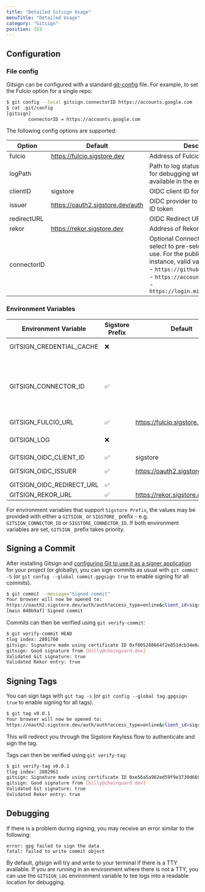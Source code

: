```yaml
---
title: "Detailed Gitsign Usage"
menuTitle: "Detailed Usage"
category: "Gitsign"
position: 153
---
```


## Configuration

### File config

Gitsign can be configured with a standard
[git-config](https://git-scm.com/docs/git-config) file. For example, to set the
Fulcio option for a single repo:

```sh
$ git config --local gitsign.connectorID https://accounts.google.com
$ cat .git/config
[gitsign]
        connectorID = https://accounts.google.com
```

The following config options are supported:

| Option      | Default                          | Description                                                                                                                                                                                                                                |
| ----------- | -------------------------------- | ------------------------------------------------------------------------------------------------------------------------------------------------------------------------------------------------------------------------------------------ |
| fulcio      | https://fulcio.sigstore.dev      | Address of Fulcio server                                                                                                                                                                                                                   |
| logPath     |                                  | Path to log status output. Helpful for debugging when no TTY is available in the environment.                                                                                                                                              |
| clientID    | sigstore                         | OIDC client ID for application                                                                                                                                                                                                             |
| issuer      | https://oauth2.sigstore.dev/auth | OIDC provider to be used to issue ID token                                                                                                                                                                                                 |
| redirectURL |                                  | OIDC Redirect URL                                                                                                                                                                                                                          |
| rekor       | https://rekor.sigstore.dev       | Address of Rekor server                                                                                                                                                                                                                    |
| connectorID |                                  | Optional Connector ID to auto-select to pre-select auth flow to use. For the public sigstore instance, valid values are:<br>- `https://github.com/login/oauth`<br>- `https://accounts.google.com`<br>- `https://login.microsoftonline.com` |

### Environment Variables

| Environment Variable      | Sigstore<br>Prefix | Default                          | Description                                                                                                                                                                                                                                |
| ------------------------- | ------------------ | -------------------------------- | ------------------------------------------------------------------------------------------------------------------------------------------------------------------------------------------------------------------------------------------ |
| GITSIGN_CREDENTIAL_CACHE  | ❌                 |                                  | Optional path to [gitsign-credential-cache](cmd/gitsign-credential-cache/README.md) socket.                                                                                                                                                |
| GITSIGN_CONNECTOR_ID      | ✅                 |                                  | Optional Connector ID to auto-select to pre-select auth flow to use. For the public sigstore instance, valid values are:<br>- `https://github.com/login/oauth`<br>- `https://accounts.google.com`<br>- `https://login.microsoftonline.com` |
| GITSIGN_FULCIO_URL        | ✅                 | https://fulcio.sigstore.dev      | Address of Fulcio server                                                                                                                                                                                                                   |
| GITSIGN_LOG               | ❌                 |                                  | Path to log status output. Helpful for debugging when no TTY is available in the environment.                                                                                                                                              |
| GITSIGN_OIDC_CLIENT_ID    | ✅                 | sigstore                         | OIDC client ID for application                                                                                                                                                                                                             |
| GITSIGN_OIDC_ISSUER       | ✅                 | https://oauth2.sigstore.dev/auth | OIDC provider to be used to issue ID token                                                                                                                                                                                                 |
| GITSIGN_OIDC_REDIRECT_URL | ✅                 |                                  | OIDC Redirect URL                                                                                                                                                                                                                          |
| GITSIGN_REKOR_URL         | ✅                 | https://rekor.sigstore.dev       | Address of Rekor server                                                                                                                                                                                                                    |

For environment variables that support `Sigstore Prefix`, the values may be
provided with either a `GITSIGN_` or `SIGSTORE_` prefix - e.g.
`GITSIGN_CONNECTOR_ID` or `SIGSTORE_CONNECTOR_ID`. If both environment variables
are set, `GITSIGN_` prefix takes priority.

## Signing a Commit

After installing Gitsign and
[configuring Git to use it as a signer application](/gitsign/installation#configuring-git-to-use-gitsign-for-signing)
for your project (or globally), you can sign commits as usual with
`git commit -S` (or `git config --global commit.gpgsign true` to enable signing
for all commits).

```sh
$ git commit --message="Signed commit"
Your browser will now be opened to:
https://oauth2.sigstore.dev/auth/auth?access_type=online&client_id=sigstore&...
[main 040b9af] Signed commit
```

Commits can then be verified using `git verify-commit`:

```sh
$ git verify-commit HEAD
tlog index: 2801760
gitsign: Signature made using certificate ID 0xf805288664f2e851dcb34e6a03b1a5232eb574ae | CN=sigstore-intermediate,O=sigstore.dev
gitsign: Good signature from [billy@chainguard.dev]
Validated Git signature: true
Validated Rekor entry: true
```

## Signing Tags

You can sign tags with `git tag -s` (or `git config --global tag.gpgsign true`
to enable signing for all tags).

```sh
$ git tag v0.0.1
Your browser will now be opened to:
https://oauth2.sigstore.dev/auth/auth?access_type=online&client_id=sigstore&...
```

This will redirect you through the Sigstore Keyless flow to authenticate and
sign the tag.

Tags can then be verified using `git verify-tag`:

```sh
$ git verify-tag v0.0.1
tlog index: 2802961
gitsign: Signature made using certificate ID 0xe56a5a962ed59f9e3730d6696137eceb8b4ee8ea | CN=sigstore-intermediate,O=sigstore.dev
gitsign: Good signature from [billy@chainguard.dev]
Validated Git signature: true
Validated Rekor entry: true
```

## Debugging

If there is a problem during signing, you may receive an error similar to the
following:

```
error: gpg failed to sign the data
fatal: failed to write commit object
```

By default, gitsign will try and write to your terminal if there is a TTY
available. If you are running in an environment where there is not a TTY, you
can use the `GITSIGN_LOG` environment variable to tee logs into a readable
location for debugging.
